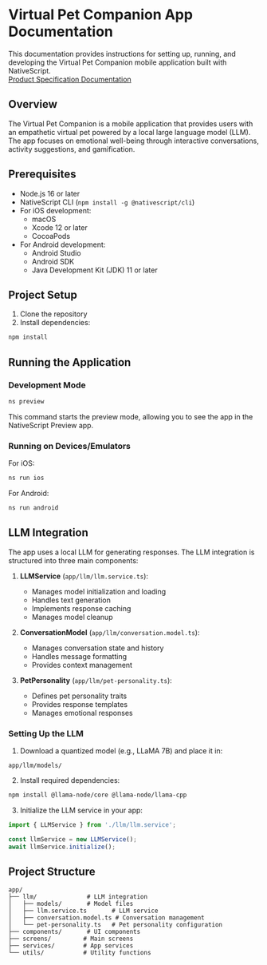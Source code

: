 # Virtual Pet Companion App Documentation

This documentation provides instructions for setting up, running, and developing the Virtual Pet Companion mobile application built with NativeScript.<br>
[Product Specification Documentation](https://docs.google.com/document/d/11EafncJ5-NtpCdg_fqr8uMkxKxdugLrd6XWM4mlzYF4/edit?tab=t.0#heading=h.59bnx2mlcus5)

## Overview

The Virtual Pet Companion is a mobile application that provides users with an empathetic virtual pet powered by a local large language model (LLM). The app focuses on emotional well-being through interactive conversations, activity suggestions, and gamification.

## Prerequisites

- Node.js 16 or later
- NativeScript CLI (`npm install -g @nativescript/cli`)
- For iOS development:
  - macOS
  - Xcode 12 or later
  - CocoaPods
- For Android development:
  - Android Studio
  - Android SDK
  - Java Development Kit (JDK) 11 or later

## Project Setup

1. Clone the repository
2. Install dependencies:
```bash
npm install
```

## Running the Application

### Development Mode
```bash
ns preview
```

This command starts the preview mode, allowing you to see the app in the NativeScript Preview app.

### Running on Devices/Emulators

For iOS:
```bash
ns run ios
```

For Android:
```bash
ns run android
```

## LLM Integration

The app uses a local LLM for generating responses. The LLM integration is structured into three main components:

1. **LLMService** (`app/llm/llm.service.ts`):
   - Manages model initialization and loading
   - Handles text generation
   - Implements response caching
   - Manages model cleanup

2. **ConversationModel** (`app/llm/conversation.model.ts`):
   - Manages conversation state and history
   - Handles message formatting
   - Provides context management

3. **PetPersonality** (`app/llm/pet-personality.ts`):
   - Defines pet personality traits
   - Provides response templates
   - Manages emotional responses

### Setting Up the LLM

1. Download a quantized model (e.g., LLaMA 7B) and place it in:
```
app/llm/models/
```

2. Install required dependencies:
```bash
npm install @llama-node/core @llama-node/llama-cpp
```

3. Initialize the LLM service in your app:
```typescript
import { LLMService } from './llm/llm.service';

const llmService = new LLMService();
await llmService.initialize();
```

## Project Structure

```
app/
├── llm/              # LLM integration
│   ├── models/       # Model files
│   ├── llm.service.ts       # LLM service
│   ├── conversation.model.ts # Conversation management
│   └── pet-personality.ts   # Pet personality configuration
├── components/       # UI components
├── screens/         # Main screens
├── services/        # App services
└── utils/           # Utility functions
```

